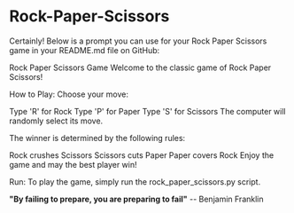 # Rock-Paper-Scissors

Certainly! Below is a prompt you can use for your Rock Paper Scissors game in your README.md file on GitHub:

Rock Paper Scissors Game
Welcome to the classic game of Rock Paper Scissors!

How to Play:
Choose your move:

Type 'R' for Rock
Type 'P' for Paper
Type 'S' for Scissors
The computer will randomly select its move.

The winner is determined by the following rules:

Rock crushes Scissors
Scissors cuts Paper
Paper covers Rock
Enjoy the game and may the best player win!

Run:
To play the game, simply run the rock_paper_scissors.py script.

**"By failing to prepare, you are preparing to fail"** -- Benjamin Franklin
